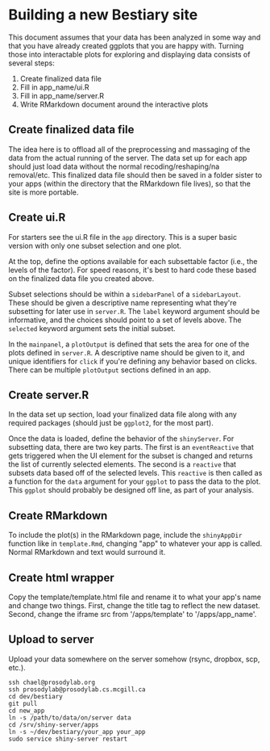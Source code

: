 Building a new Bestiary site
============================


This document assumes that your data has been analyzed in some way and that you
have already created ggplots that you are happy with.  Turning those into
interactable plots for exploring and displaying data consists of several steps:

1. Create finalized data file
2. Fill in app_name/ui.R
3. Fill in app_name/server.R
4. Write RMarkdown document around the interactive plots


Create finalized data file
--------------------------

The idea here is to offload all of the preprocessing and massaging of the data from the actual running of the server.
The data set up for each app should just load data without the normal recoding/reshaping/na removal/etc.
This finalized data file should then be saved in a folder
sister to your apps (within the directory that the RMarkdown file lives), so that the site is more
portable.

Create ui.R
-----------

For starters see the ui.R file in the `app` directory.  This is a super basic
version with only one subset selection and one plot.

At the top, define the options available for each subsettable factor (i.e., the levels of the factor).
For speed reasons, it's best to hard code these based on the finalized data file you created above.

Subset selections should be within a `sidebarPanel` of a `sidebarLayout`.  These
should be given a descriptive name representing what they're subsetting for later use in `server.R`.
The `label` keyword argument should be informative, and the choices should point to a set of levels above.
The `selected` keyword argument sets the initial subset.

In the `mainpanel`, a `plotOutput` is defined that sets the area for one of the plots defined in `server.R`.
A descriptive name should be given to it, and unique identifiers for `click` if you're defining any
behavior based on clicks.  There can be multiple `plotOutput` sections defined in an app.

Create server.R
---------------

In the data set up section, load your finalized data file along with any required packages
(should just be `ggplot2`, for the most part).

Once the data is loaded, define the behavior of the `shinyServer`.  For subsetting data, there are two key parts.
The first is an `eventReactive` that gets triggered when the UI element for the subset is changed and returns the list of currently
selected elements. The second is a `reactive` that subsets data based off of the selected levels.  This `reactive` is then called as
a function for the `data` argument for your `ggplot` to pass the data to the plot.  This `ggplot` should probably be designed off line,
as part of your analysis.

Create RMarkdown
----------------

To include the plot(s) in the RMarkdown page, include the `shinyAppDir` function like in `template.Rmd`, changing "app" to whatever your app is called.
Normal RMarkdown and text would surround it.

Create html wrapper
-------------------

Copy the template/template.html file and rename it to what your app's name and change two things.  First, change the title tag to reflect the new dataset.
Second, change the iframe src from '/apps/template' to '/apps/app_name'.

Upload to server
----------------

Upload your data somewhere on the server somehow (rsync, dropbox, scp, etc.).

```
ssh chael@prosodylab.org
ssh prosodylab@prosodylab.cs.mcgill.ca
cd dev/bestiary
git pull
cd new_app
ln -s /path/to/data/on/server data
cd /srv/shiny-server/apps
ln -s ~/dev/bestiary/your_app your_app
sudo service shiny-server restart
```

